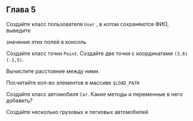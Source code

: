 ## Глава 5

Создайте класс пользователя ```User``` , в котом сохраняются ФИО, выведите

значения этих полей в консоль

Создайте класс точки ```Point```. Создайте две точки с координатами ```(3,6) (-1,5)```.

Вычислите расстояние между ними.

Посчитайте кол-во элементов в массиве ```$LOAD_PATH```

Создайте класс автомобиля ```Car```. Какие методы и переменные в него добавить?

Создайте несколько грузовых и легковых автомобилей
